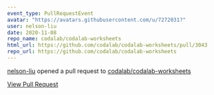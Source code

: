 ```yaml
---
event_type: PullRequestEvent
avatar: "https://avatars.githubusercontent.com/u/7272031?"
user: nelson-liu
date: 2020-11-08
repo_name: codalab/codalab-worksheets
html_url: https://github.com/codalab/codalab-worksheets/pull/3043
repo_url: https://github.com/codalab/codalab-worksheets
---
```


<a href='https://github.com/nelson-liu' target='_blank'>nelson-liu</a> opened a pull request to <a href='https://github.com/codalab/codalab-worksheets' target='_blank'>codalab/codalab-worksheets</a>

<a href='https://github.com/codalab/codalab-worksheets/pull/3043' target='_blank'>View Pull Request</a>